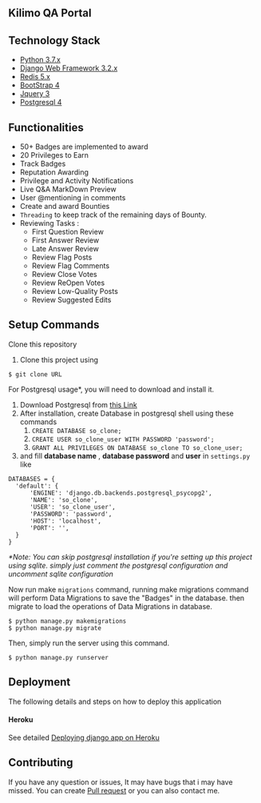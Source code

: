 ## Kilimo QA Portal


## Technology Stack

* [Python 3.7.x](https://www.python.org/)
* [Django Web Framework 3.2.x](https://www.djangoproject.com/)
* [Redis 5.x](https://pypi.org/project/django-redis/)
* [BootStrap 4](https://getbootstrap.com/)
* [Jquery 3](https://api.jquery.com/)
* [Postgresql 4](https://www.postgresql.org/)


## Functionalities


* 50+ Badges are implemented to award
* 20 Privileges to Earn
* Track Badges
* Reputation Awarding
* Privilege and Activity Notifications
* Live Q&A MarkDown Preview
* User @mentioning in comments
* Create and award Bounties
* <code>Threading</code> to keep track of the remaining days of Bounty.
* Reviewing Tasks :
  * First Question Review
  * First Answer Review
  * Late Answer Review
  * Review Flag Posts
  * Review Flag Comments
  * Review Close Votes
  * Review ReOpen Votes
  * Review Low-Quality Posts
  * Review Suggested Edits


## Setup Commands

Clone this repository

1. Clone this project using
````
$ git clone URL

````
For Postgresql usage*, you will need to download and install it.

1. Download Postgresql from [this Link](https://www.postgresql.org/download/)
2. After installation, create Database in postgresql shell using these commands
   1. `CREATE DATABASE so_clone;`
   2. `CREATE USER so_clone_user WITH PASSWORD 'password';`
   3. `GRANT ALL PRIVILEGES ON DATABASE so_clone TO so_clone_user;`
3. and fill **database name** , **database password** and **user** in `settings.py` like

  ````
  DATABASES = {
    'default': {
        'ENGINE': 'django.db.backends.postgresql_psycopg2',
        'NAME': 'so_clone',
        'USER': 'so_clone_user',
        'PASSWORD': 'password',
        'HOST': 'localhost',
        'PORT': '',
    }
}
  ````

_*Note: You can skip postgresql installation if you're setting up this project using sqlite. simply just comment the postgresql configuration and uncomment sqlite configuration_



Now run make <code>migrations</code> command, running make migrations command will perform Data Migrations to save the "Badges" in the database.
then migrate to load the operations of Data Migrations in database.
````
$ python manage.py makemigrations
$ python manage.py migrate
````

Then, simply run the server using this command.
````
$ python manage.py runserver
````

## Deployment

The following details and steps on how to deploy this application

#### Heroku

See detailed [Deploying django app on Heroku](https://devcenter.heroku.com/articles/django-app-configuration)


## Contributing

If you have any question or issues, It may have bugs that i may have missed. You can create <a href="https://github.com/Yawan-1/StackOverFlow--Clone/pulls">Pull request</a> or you can also contact me.



